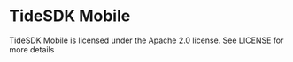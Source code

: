 # TideSDK Mobile

TideSDK Mobile is licensed under the Apache 2.0 license. See LICENSE for more details
